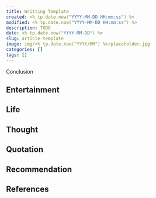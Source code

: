 ```yaml
---
title: Writting Template
created: <% tp.date.now("YYYY-MM-DD HH:mm:ss") %>
modified: <% tp.date.now("YYYY-MM-DD HH:mm:ss") %>
description: TODO
date: <% tp.date.now("YYYY-MM-DD") %>
slug: article-template
image: img/<% tp.date.now("YYYY/MM") %>/placeholder.jpg
categories: []
tags: []
---
```


Conclusion

## Entertainment

## Life

## Thought

## Quotation

## Recommendation

## References
